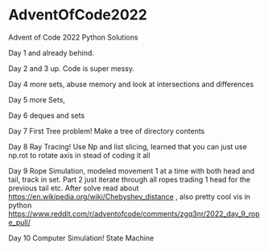 # AdventOfCode2022
Advent of Code 2022 Python Solutions

Day 1 and already behind.

Day 2 and 3 up.  Code is super messy.

Day 4 more sets, abuse memory and look at intersections and differences

Day 5 more Sets,

Day 6 deques and sets

Day 7 First Tree problem!  Make a tree of directory contents

Day 8 Ray Tracing!  Use Np and list slicing, learned that you can just use np.rot to rotate axis in stead of coding it all

Day 9 Rope Simulation, modeled movement 1 at a time with both head and tail, track in set. Part 2 just iterate through all ropes trading 1 head for the previous tail etc.  After solve read about https://en.wikipedia.org/wiki/Chebyshev_distance , also pretty cool vis in python https://www.reddit.com/r/adventofcode/comments/zgq3nr/2022_day_9_rope_pull/

Day 10 Computer Simulation!  State Machine
